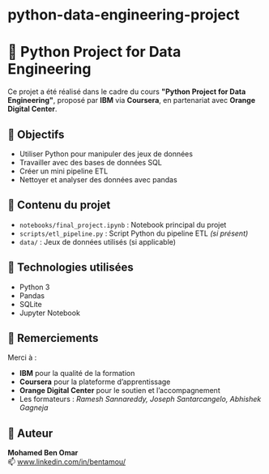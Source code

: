 # python-data-engineering-project
# 🐍 Python Project for Data Engineering

Ce projet a été réalisé dans le cadre du cours **"Python Project for Data Engineering"**, proposé par **IBM** via **Coursera**, en partenariat avec **Orange Digital Center**.

## 🎯 Objectifs

- Utiliser Python pour manipuler des jeux de données
- Travailler avec des bases de données SQL
- Créer un mini pipeline ETL
- Nettoyer et analyser des données avec pandas

## 📂 Contenu du projet

- `notebooks/final_project.ipynb` : Notebook principal du projet
- `scripts/etl_pipeline.py` : Script Python du pipeline ETL *(si présent)*
- `data/` : Jeux de données utilisés (si applicable)

## 🔧 Technologies utilisées

- Python 3
- Pandas
- SQLite
- Jupyter Notebook

## 🙏 Remerciements

Merci à :

- **IBM** pour la qualité de la formation
- **Coursera** pour la plateforme d’apprentissage
- **Orange Digital Center** pour le soutien et l’accompagnement
- Les formateurs : *Ramesh Sannareddy, Joseph Santarcangelo, Abhishek Gagneja*

## 📌 Auteur

**Mohamed Ben Omar**  
📫 www.linkedin.com/in/bentamou/
